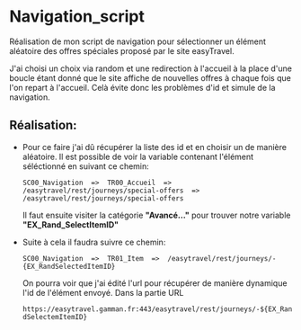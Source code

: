 # Navigation_script

Réalisation de mon script de navigation pour sélectionner un élément aléatoire des offres spéciales proposé par le site easyTravel.

J'ai choisi un choix via random et une redirection à l'accueil à la place d'une boucle étant donné que le site affiche de nouvelles offres à chaque fois que l'on repart à l'accueil. Celà évite donc les problèmes d'id et simule de la navigation.

## Réalisation:
- Pour ce faire j'ai dû récupérer la liste des id et en choisir un de manière aléatoire. Il est possible de voir la variable contenant l'élément séléctionné en suivant ce chemin:
  
  ``SC00_Navigation  =>  TR00_Accueil  =>  /easytravel/rest/journeys/special-offers  =>  /easytravel/rest/journeys/special-offers``
  
  Il faut ensuite visiter la catégorie **"Avancé..."** pour trouver notre variable **"EX_Rand_SelectItemID"**

  
- Suite à cela il faudra suivre ce chemin:
  
  ``SC00_Navigation  =>  TR01_Item  =>  /easytravel/rest/journeys/-{EX_RandSelectedItemID}``
  
  On pourra voir que j'ai édité l'url pour récupérer de manière dynamique l'id de l'élément envoyé. Dans la partie URL
  
  ``https://easytravel.gamman.fr:443/easytravel/rest/journeys/-${EX_RandSelectemItemID}``
